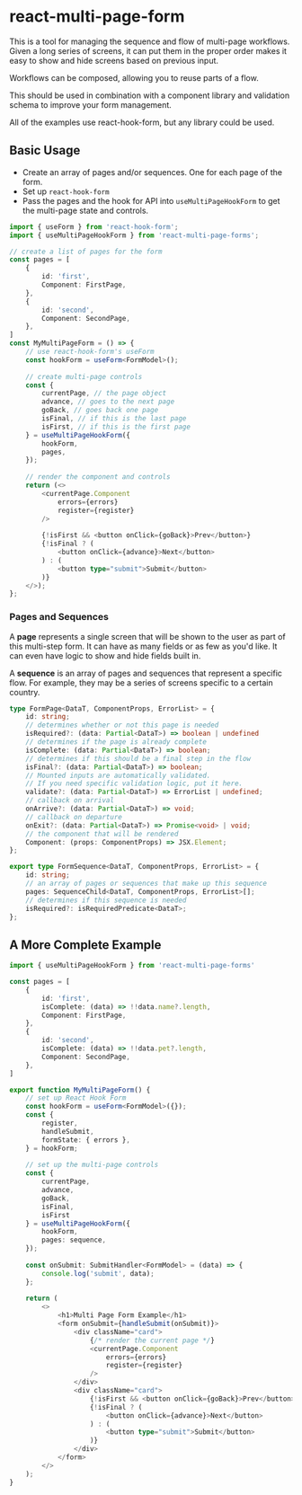 # react-multi-page-form

This is a tool for managing the sequence and flow of multi-page workflows. Given a long series of screens, it can put them in the proper order makes it easy to show and hide screens based on previous input.

Workflows can be composed, allowing you to reuse parts of a flow.

This should be used in combination with a component library and validation schema to improve your form management.

All of the examples use react-hook-form, but any library could be used.

## Basic Usage

- Create an array of pages and/or sequences. One for each page of the form.
- Set up `react-hook-form` 
- Pass the pages and the hook for API into `useMultiPageHookForm` to get the multi-page state and controls.

```typescript
import { useForm } from 'react-hook-form';
import { useMultiPageHookForm } from 'react-multi-page-forms';

// create a list of pages for the form
const pages = [
    {
        id: 'first',
        Component: FirstPage,
    },
    {
        id: 'second',
        Component: SecondPage,
    },
]
const MyMultiPageForm = () => {
    // use react-hook-form's useForm
    const hookForm = useForm<FormModel>();
    
    // create multi-page controls
    const { 
        currentPage, // the page object
        advance, // goes to the next page
        goBack, // goes back one page
        isFinal, // if this is the last page
        isFirst, // if this is the first page
    } = useMultiPageHookForm({
        hookForm,
        pages,
    });
    
    // render the component and controls
    return (<>
        <currentPage.Component
            errors={errors}
            register={register}
        />
    
        {!isFirst && <button onClick={goBack}>Prev</button>}
        {!isFinal ? (
            <button onClick={advance}>Next</button>
        ) : (
            <button type="submit">Submit</button>
        )}
    </>);
};
```
### Pages and Sequences

A **page** represents a single screen that will be shown to the user as part of this multi-step form. It can have as many fields or as few as you'd like. It can even have logic to show and hide fields built in.

A **sequence** is an array of pages and sequences that represent a specific flow. For example, they may be a series of screens specific to a certain country.

```typescript
type FormPage<DataT, ComponentProps, ErrorList> = {
    id: string;
    // determines whether or not this page is needed
    isRequired?: (data: Partial<DataT>) => boolean | undefined
    // determines if the page is already complete
    isComplete: (data: Partial<DataT>) => boolean;
    // determines if this should be a final step in the flow
    isFinal?: (data: Partial<DataT>) => boolean;
    // Mounted inputs are automatically validated.
    // If you need specific validation logic, put it here.
    validate?: (data: Partial<DataT>) => ErrorList | undefined;
    // callback on arrival
    onArrive?: (data: Partial<DataT>) => void;
    // callback on departure
    onExit?: (data: Partial<DataT>) => Promise<void> | void;
    // the component that will be rendered
    Component: (props: ComponentProps) => JSX.Element;
};

export type FormSequence<DataT, ComponentProps, ErrorList> = {
    id: string;
    // an array of pages or sequences that make up this sequence
    pages: SequenceChild<DataT, ComponentProps, ErrorList>[];
    // determines if this sequence is needed
    isRequired?: isRequiredPredicate<DataT>;
};
```

## A More Complete Example

```typescript
import { useMultiPageHookForm } from 'react-multi-page-forms'

const pages = [
    {
        id: 'first',
        isComplete: (data) => !!data.name?.length,
        Component: FirstPage,
    },
    {
        id: 'second',
        isComplete: (data) => !!data.pet?.length,
        Component: SecondPage,
    },
]

export function MyMultiPageForm() {
    // set up React Hook Form
    const hookForm = useForm<FormModel>({});
    const {
        register,
        handleSubmit,
        formState: { errors },
    } = hookForm;
    
    // set up the multi-page controls
    const { 
        currentPage,
        advance,
        goBack,
        isFinal,
        isFirst
    } = useMultiPageHookForm({
        hookForm,
        pages: sequence,
    });
    
    const onSubmit: SubmitHandler<FormModel> = (data) => {
        console.log('submit', data);
    };
    
    return (
        <>
            <h1>Multi Page Form Example</h1>
            <form onSubmit={handleSubmit(onSubmit)}>
                <div className="card">
                    {/* render the current page */}
                    <currentPage.Component
                        errors={errors}
                        register={register}
                    />
                </div>
                <div className="card">
                    {!isFirst && <button onClick={goBack}>Prev</button>}
                    {!isFinal ? (
                        <button onClick={advance}>Next</button>
                    ) : (
                        <button type="submit">Submit</button>
                    )}
                </div>
            </form>
        </>
    );
}
```



